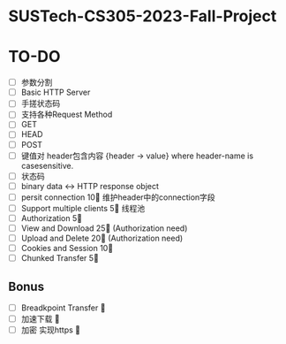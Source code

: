 # SUSTech-CS305-2023-Fall-Project

# TO-DO
- [ ] 参数分割  
- [ ] Basic HTTP Server
- [ ] 手搓状态码  
- [ ] 支持各种Request Method  
- [ ] GET
- [ ] HEAD
- [ ] POST
- [ ] 键值对 header包含内容 {header -> value} where header-name is casesensitive.
- [ ] 状态码
- [ ] binary data <-> HTTP response object  
- [ ] persit connection 10:kiss: 维护header中的connection字段
- [ ] Support multiple clients 5:kiss: 线程池
- [ ] Authorization 5:kiss:
- [ ] View and Download 25:kiss: (Authorization need)
- [ ] Upload and Delete 20:kiss: (Authorization need)
- [ ] Cookies and Session 10:kiss:
- [ ] Chunked Transfer 5:kiss:

## Bonus
- [ ] Breadkpoint Transfer :kiss:
- [ ] 加速下载 :kiss:
- [ ] 加密 实现https :kiss:
